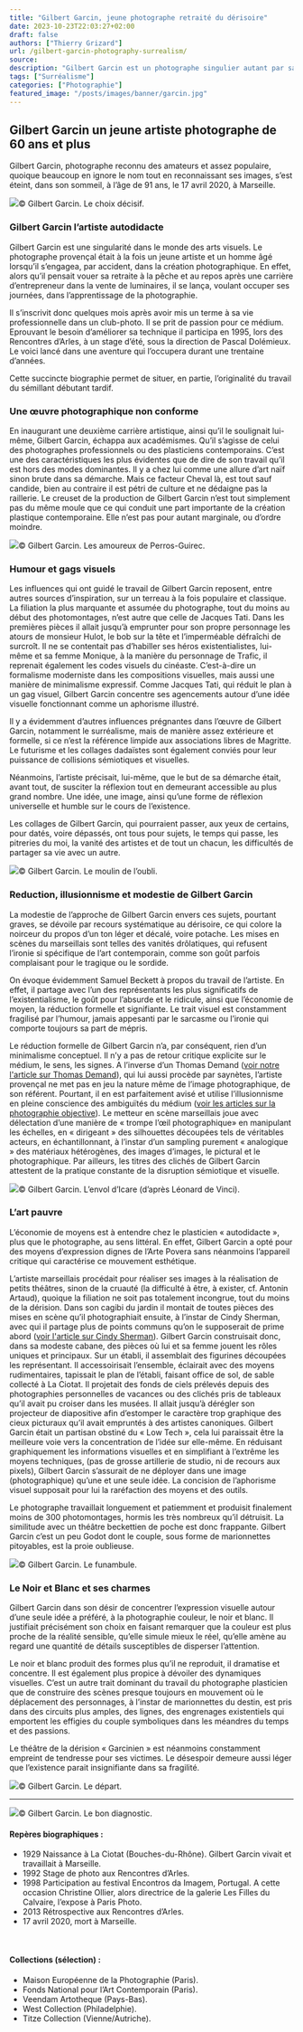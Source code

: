 ```yaml
---
title: "Gilbert Garcin, jeune photographe retraité du dérisoire"
date: 2023-10-23T22:03:27+02:00
draft: false
authors: ["Thierry Grizard"]
url: /gilbert-garcin-photography-surrealism/
source:
description: "Gilbert Garcin est un photographe singulier autant par sa carrière tardive que sa manière rudimentaire d'élaborer des aphorismes visuels surréalistes. "
tags: ["Surréalisme"]
categories: ["Photographie"]
featured_image: "/posts/images/banner/garcin.jpg"
---
```

## Gilbert Garcin un jeune artiste photographe de 60 ans et plus

Gilbert Garcin, photographe reconnu des amateurs et assez populaire, quoique beaucoup en ignore le nom tout en reconnaissant ses images, s’est éteint, dans son sommeil, à l’âge de 91 ans, le 17 avril 2020, à Marseille.

![](/posts/images/garcin/gilbert-garcin_photography_surrealism.006.jpg)© Gilbert Garcin. Le choix décisif.

### Gilbert Garcin l’artiste autodidacte

Gilbert Garcin est une singularité dans le monde des arts visuels. Le photographe provençal était à la fois un jeune artiste et un homme âgé lorsqu’il s’engagea, par accident, dans la création photographique. En effet, alors qu’il pensait vouer sa retraite à la pêche et au repos après une carrière d’entrepreneur dans la vente de luminaires, il se lança, voulant occuper ses journées, dans l’apprentissage de la photographie.

Il s’inscrivit donc quelques mois après avoir mis un terme à sa vie professionnelle dans un club-photo. Il se prit de passion pour ce médium. Eprouvant le besoin d’améliorer sa technique il participa en 1995, lors des Rencontres d’Arles, à un stage d’été, sous la direction de Pascal Dolémieux. Le voici lancé dans une aventure qui l’occupera durant une trentaine d’années.

Cette succincte biographie permet de situer, en partie, l’originalité du travail du sémillant débutant tardif.

### Une œuvre photographique non conforme

En inaugurant une deuxième carrière artistique, ainsi qu’il le soulignait lui-même, Gilbert Garcin, échappa aux académismes. Qu’il s’agisse de celui des photographes professionnels ou des plasticiens contemporains. C’est une des caractéristiques les plus évidentes que de dire de son travail qu’il est hors des modes dominantes. Il y a chez lui comme une allure d’art naïf sinon brute dans sa démarche. Mais ce facteur Cheval là, est tout sauf candide, bien au contraire il est pétri de culture et ne dédaigne pas la raillerie. Le creuset de la production de Gilbert Garcin n’est tout simplement pas du même moule que ce qui conduit une part importante de la création plastique contemporaine. Elle n’est pas pour autant marginale, ou d’ordre moindre.

![](/posts/images/garcin/gilbert-garcin_photography_surrealism.007.jpg)© Gilbert Garcin. Les amoureux de Perros-Guirec.

### Humour et gags visuels

Les influences qui ont guidé le travail de Gilbert Garcin reposent, entre autres sources d’inspiration, sur un terreau à la fois populaire et classique. La filiation la plus marquante et assumée du photographe, tout du moins au début des photomontages, n’est autre que celle de Jacques Tati. Dans les premières pièces il allait jusqu’à emprunter pour son propre personnage les atours de monsieur Hulot, le bob sur la tête et l’imperméable défraîchi de surcroît. Il ne se contentait pas d’habiller ses héros existentialistes, lui-même et sa femme Monique, à la manière du personnage de Trafic, il reprenait également les codes visuels du cinéaste. C’est-à-dire un formalisme moderniste dans les compositions visuelles, mais aussi une manière de minimalisme expressif. Comme Jacques Tati, qui réduit le plan à un gag visuel, Gilbert Garcin concentre ses agencements autour d’une idée visuelle fonctionnant comme un aphorisme illustré.

Il y a évidemment d’autres influences prégnantes dans l’œuvre de Gilbert Garcin, notamment le surréalisme, mais de manière assez extérieure et formelle, si ce n’est la référence limpide aux associations libres de Magritte. Le futurisme et les collages dadaïstes sont également conviés pour leur puissance de collisions sémiotiques et visuelles.

Néanmoins, l’artiste précisait, lui-même, que le but de sa démarche était, avant tout, de susciter la réflexion tout en demeurant accessible au plus grand nombre. Une idée, une image, ainsi qu’une forme de réflexion universelle et humble sur le cours de l’existence.

Les collages de Gilbert Garcin, qui pourraient passer, aux yeux de certains, pour datés, voire dépassés, ont tous pour sujets, le temps qui passe, les pitreries du moi, la vanité des artistes et de tout un chacun, les difficultés de partager sa vie avec un autre.

![](/posts/images/garcin/gilbert-garcin_photography_surrealism.004-1.jpg)© Gilbert Garcin. Le moulin de l’oubli.

### Reduction, illusionnisme et modestie de Gilbert Garcin

La modestie de l’approche de Gilbert Garcin envers ces sujets, pourtant graves, se dévoile par recours systématique au dérisoire, ce qui colore la noirceur du propos d’un ton léger et décalé, voire potache. Les mises en scènes du marseillais sont telles des vanités drôlatiques, qui refusent l’ironie si spécifique de l’art contemporain, comme son goût parfois complaisant pour le tragique ou le sordide.

On évoque évidemment Samuel Beckett à propos du travail de l’artiste. En effet, il partage avec l’un des représentants les plus significatifs de l’existentialisme, le goût pour l’absurde et le ridicule, ainsi que l’économie de moyen, la réduction formelle et signifiante. Le trait visuel est constamment fragilisé par l’humour, jamais appesanti par le sarcasme ou l’ironie qui comporte toujours sa part de mépris.

Le réduction formelle de Gilbert Garcin n’a, par conséquent, rien d’un minimalisme conceptuel. Il n’y a pas de retour critique explicite sur le médium, le sens, les signes. A l’inverse d’un Thomas Demand ([voir notre l'article sur Thomas Demand](/thomas-demand-photography-and-models/)), qui lui aussi procède par saynètes, l’artiste provençal ne met pas en jeu la nature même de l’image photographique, de son référent. Pourtant, il en est parfaitement avisé et utilise l’illusionnisme en pleine conscience des ambiguïtés du médium ([voir les articles sur la photographie objective](/tags/photographie-objective/)). Le metteur en scène marseillais joue avec délectation d’une manière de « trompe l’œil photographique» en manipulant les échelles, en « dirigeant » des silhouettes découpées tels de véritables acteurs, en échantillonnant, à l’instar d’un sampling purement « analogique » des matériaux hétérogènes, des images d’images, le pictural et le photographique. Par ailleurs, les titres des clichés de Gilbert Garcin attestent de la pratique constante de la disruption sémiotique et visuelle.

![](/posts/images/garcin/gilbert-garcin_photography_surrealism.002-1.jpg)© Gilbert Garcin. L’envol d’Icare (d’après Léonard de Vinci).

### L’art pauvre

L’économie de moyens est à entendre chez le plasticien « autodidacte », plus que le photographe, au sens littéral. En effet, Gilbert Garcin a opté pour des moyens d’expression dignes de l’Arte Povera sans néanmoins l’appareil critique qui caractérise ce mouvement esthétique.

L’artiste marseillais procédait pour réaliser ses images à la réalisation de petits théâtres, sinon de la cruauté (la difficulté à être, à exister, cf. Antonin Artaud), quoique la filiation ne soit pas totalement incongrue, tout du moins de la dérision. Dans son cagibi du jardin il montait de toutes pièces des mises en scène qu’il photographiait ensuite, à l’instar de Cindy Sherman, avec qui il partage plus de points communs qu’on le supposerait de prime abord ([voir l'article sur Cindy Sherman](/cindy-sherman-picture-generation/)). Gilbert Garcin construisait donc, dans sa modeste cabane, des pièces où lui et sa femme jouent les rôles uniques et principaux. Sur un établi, il assemblait des figurines découpées les représentant. Il accessoirisait l’ensemble, éclairait avec des moyens rudimentaires, tapissait le plan de l’établi, faisant office de sol, de sable collecté à La Ciotat. Il projetait des fonds de ciels prélevés depuis des photographies personnelles de vacances ou des clichés pris de tableaux qu’il avait pu croiser dans les musées. Il allait jusqu’à dérégler son projecteur de diapositive afin d’estomper le caractère trop graphique des cieux picturaux qu’il avait empruntés à des artistes canoniques. Gilbert Garcin était un partisan obstiné du « Low Tech », cela lui paraissait être la meilleure voie vers la concentration de l’idée sur elle-même. En réduisant graphiquement les informations visuelles et en simplifiant à l’extrême les moyens techniques, (pas de grosse artillerie de studio, ni de recours aux pixels), Gilbert Garcin s’assurait de ne déployer dans une image (photographique) qu’une et une seule idée. La concision de l’aphorisme visuel supposait pour lui la raréfaction des moyens et des outils.

Le photographe travaillait longuement et patiemment et produisit finalement moins de 300 photomontages, hormis les très nombreux qu’il détruisit. La similitude avec un théâtre beckettien de poche est donc frappante. Gilbert Garcin c’est un peu Godot dont le couple, sous forme de marionnettes pitoyables, est la proie oublieuse.

![](/posts/images/garcin/gilbert-garcin_photography_surrealism.005-1.jpg)© Gilbert Garcin. Le funambule.

### Le Noir et Blanc et ses charmes

Gilbert Garcin dans son désir de concentrer l’expression visuelle autour d’une seule idée a préféré, à la photographie couleur, le noir et blanc. Il justifiait précisément son choix en faisant remarquer que la couleur est plus proche de la réalité sensible, qu’elle simule mieux le réel, qu’elle amène au regard une quantité de détails susceptibles de disperser l’attention.

Le noir et blanc produit des formes plus qu’il ne reproduit, il dramatise et concentre. Il est également plus propice à dévoiler des dynamiques visuelles. C’est un autre trait dominant du travail du photographe plasticien que de construire des scènes presque toujours en mouvement où le déplacement des personnages, à l’instar de marionnettes du destin, est pris dans des circuits plus amples, des lignes, des engrenages existentiels qui emportent les effigies du couple symboliques dans les méandres du temps et des passions.

Le théâtre de la dérision « Garcinien » est néanmoins constamment empreint de tendresse pour ses victimes. Le désespoir demeure aussi léger que l’existence parait insignifiante dans sa fragilité.

![](/posts/images/garcin/gilbert-garcin_photography_surrealism.002-2.jpg)© Gilbert Garcin. Le départ.

---

![](/posts/images/garcin/gilbert-garcin_photography_surrealism.002-3.jpg)© Gilbert Garcin. Le bon diagnostic.

#### Repères biographiques :

* 1929 Naissance à La Ciotat (Bouches-du-Rhône). Gilbert Garcin vivait et travaillait à Marseille.
* 1992 Stage de photo aux Rencontres d’Arles.
* 1998 Participation au festival Encontros da Imagem, Portugal. A cette occasion Christine Ollier, alors directrice de la galerie Les Filles du Calvaire, l’expose à Paris Photo.
* 2013 Rétrospective aux Rencontres d’Arles.
* 17 avril 2020, mort à Marseille.

⠀
#### Collections (sélection) :

* Maison Européenne de la Photographie (Paris).
* Fonds National pour l’Art Contemporain (Paris).
* Veendam Artotheque (Pays-Bas).
* West Collection (Philadelphie).
* Titze Collection (Vienne/Autriche).